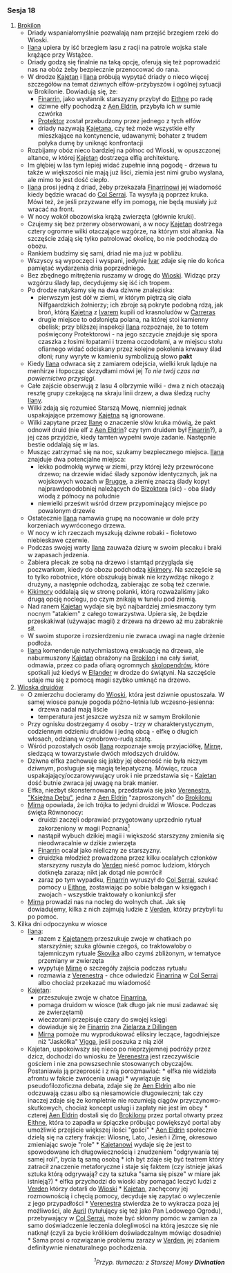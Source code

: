 ### Sesja 18
1. [Brokilon](#l_brokilon)
    * Driady wspaniałomyślnie pozwalają nam przejść brzegiem rzeki do Wioski. 
    * [Ilana](#g_ilana) upiera by iść brzegiem lasu z racji na patrole wojska stale krążące przy Wstążce. 
    * Driady godzą się finalnie na taką opcję, oferują się też poprowadzić nas na obóz żeby bezpiecznie przenocować do rana. 
    * W drodze [Kajetan](#g_kajetan) i [Ilana](#g_ilana) próbują wypytać driady o nieco więcej szczegółów na temat dziwnych elfów-przybyszów i ogólnej sytuacji w Brokilonie. Dowiadują się, że:
        * [Finarrin](#p_druid_finarrin), jako wysłannik starszyzny przybył do [Eithne](#p_eithne) po radę
        * dziwne elfy pochodzą z [Aen Eldrin](#r_aen_eldrin), przybyła ich w sumie czwórka
        * [Protektor](#b_bizoktor) został przebudzony przez jednego z tych elfów
        * driady nazywają [Kajetana](#g_kajetan), czy też może wszystkie elfy mieszkające na kontynencie, udawanymi; bohater z trudem połyka dumę by uniknąć konfrontacji
    * Rozbijamy obóz nieco bardziej na północ od Wioski, w opuszczonej altance, w której [Kajetan](#g_kajetan) dostrzega elfią architekturę. 
    * Im głębiej w las tym lepiej widać zupełnie inną pogodę - drzewa tu także w większości nie mają już liści, ziemia jest nimi grubo wysłana, ale mimo to jest dość ciepło.
    * [Ilana](#g_ilana) prosi jedną z driad, żeby przekazała [Finarrinowi](#p_druid_finarrin) jej wiadomość kiedy będzie wracać do [Col Serrai](#l_col_serrai). Ta wysyła ją poprzez kruka. Mówi też, że jeśli przyzwane elfy im pomogą, nie będą musiały już wracać na front.
    * W nocy wokół obozowiska krążą zwierzęta (głównie kruki). 
    * Czujemy się bez przerwy obserwowani, a w nocy [Kajetan](#g_kajetan) dostrzega cztery ogromne wilki otaczające wzgórze, na którym stoi altanka. Na szczęście zdają się tylko patrolować okolicę, bo nie podchodzą do obozu.
    * Rankiem budzimy się sami, driad nie ma już w pobliżu. 
    * Wszyscy są wypoczęci i wyspani, jedynie [Ivar](#p_ivar) zdaje się nie do końca pamiętać wydarzenia dnia poprzedniego. 
    * Bez zbędnego mitrężenia ruszamy w drogę do [Wioski](#l_wioska). Widząc przy wzgórzu ślady łap, decydujemy się iść ich tropem.
    * Po drodze natykamy się na dwa dziwne znaleziska:
        * pierwszym jest dół w ziemi, w którym piętrzą się ciała Nilfgaardzkich żołnierzy; ich zbroje są pokryte podobną rdzą, jak broń, którą [Kajetna](#g_kajetan) z [Ivarem](#p_ivar) kupili od krasnoludów w [Carreras](#l_carreras)
        * drugie miejsce to odsłonięta polana, na której stoi kamienny obelisk; przy bliższej inspekcji [Ilana](#g_ilana) rozpoznaje, że to totem poświęcony Protektorowi - na jego szczycie znajduje się spora czaszka z łosimi łopatami i trzema oczodołami, a w miejscu stołu ofiarnego widać odciskany przez kolejne pokolenia krwawy ślad dłoni; runy wyryte w kamieniu symbolizują słowo **pakt**
    * Kiedy [Ilana](#g_ilana) odwraca się z zamiarem odejścia, wielki kruk ląduje na menhirze i łopocząc skrzydłami mówi jej *To nie twój czas na powiernictwo przysięgi*. 
    * Całe zajście obserwują z lasu 4 olbrzymie wilki - dwa z nich otaczają resztę grupy czekającą na skraju linii drzew, a dwa śledzą ruchy [Ilany](#g_ilana).
    * Wilki zdają się rozumieć Starszą Mowę, niemniej jednak uspakajające przemowy [Kajetna](#g_kajetan) są ignorowane.
    * Wilki zapytane przez [Ilanę](#g_ilana) o znaczenie słów kruka mówią, że pakt odnowił druid (nie elf z [Aen Eldrin](#r_aen_eldrin)? czy tym druidem był [Finarrin](#p_druid_finarrin)?), a jej czas przyjdzie, kiedy tamten wypełni swoje zadanie. Następnie bestie oddalają się w las.
    * Musząc zatrzymać się na noc, szukamy bezpiecznego miejsca. [Ilana](#g_ilana) znajduje dwa potencjalne miejsca:
        * lekko podmokłą wyrwę w ziemi, przy której leży przewrócone drzewo; na drzewie widać ślady szponów identycznych, jak na wojskowych wozach w [Brugge](#l_m_brugge), a ziemię znaczą ślady kopyt najprawdopodobniej należących do [Bizoktora](#b_bizoktor) (sic) - oba ślady wiodą z północy na południe
        * niewielki prześwit wśród drzew przypominający miejsce po powalonym drzewie
    * Ostatecznie [Ilana](#g_ilana) namawia grupę na nocowanie w dole przy korzeniach wywróconego drzewa. 
    * W nocy w ich rzeczach myszkują dziwne robaki - fioletowo niebieskawe czerwie. 
    * Podczas swojej warty [Ilana](#g_ilana) zauważa dziurę w swoim plecaku i braki w zapasach jedzenia. 
    * Zabiera plecak ze sobą na drzewo i stamtąd przygląda się poczwarkom, kiedy do obozu podchodzą [kikimory](#b_kikimora). Na szczęście są to tylko robotnice, które obszukują biwak nie krzywdząc nikogo z drużyny, a następnie odchodzą, zabierając ze sobą też czerwie.
    * [Kikimory](#b_kikimora) oddalają się w stronę polanki, którą rozważaliśmy jako drugą opcję noclegu, po czym znikają w tunelu pod ziemią.
    * Nad ranem [Kajetan](#g_kajetan) wydaje się być najbardziej zmiesmaczony tym nocnym "atakiem" z całego towarzystwa. Upiera się, że będzie przeskakiwał (używajac magii) z drzewa na drzewo aż mu zabraknie sił. 
    * W swoim stuporze i rozsierdzeniu nie zwraca uwagi na nagłe drżenie podłoża.
    * [Ilana](#g_ilana) komenderuje natychmiastową ewakuację na drzewa, ale naburmuszony [Kajetan](#g_kajetan) obrażony na [Brokilon](#l_brokilon) i na cały świat, odmawia, przez co pada ofiarą ogromnych [skolopendrów](#b_stonoga), które spotkali już kiedyś w [Ellander](#l_ellander) w drodze do świątyni. Na szczęście udaje mu się z pomocą magii szybko umknąć na drzewo.
2. [Wioska druidów](#l_wioska)
    * O zmierzchu docieramy do [Wioski](#l_wioska), która jest dziwnie opustoszała. W samej wiosce panuje pogoda późno-letnia lub wczesno-jesienna:
        * drzewa nadal mają liście
        * temperatura jest jeszcze wyższa niż w samym Brokilonie 
    * Przy ognisku dostrzegamy 4 osoby - trzy w charakterystycznym, codziennym odzieniu druidów i jedną obcą - elfkę o długich włosach, odzianą w cynobrowo-rudą szatę. 
    * Wśród pozostałych osób [Ilana](#g_ilana) rozpoznaje swoją przyjaciółkę, [Mirnę](#p_mirna), siedzącą w towarzystwie dwóch młodszych druidów.
    * Dziwna elfka zachowuje się jakby jej obecność nie była niczym dziwnym, posługuje się magią telepatyczną. Mówiąc, rzuca uspakajający/oczarowywujący urok i nie przedstawia się - [Kajetan](#g_kajetan) dość butnie zwraca jej uwagę na brak manier.
    * Elfka, niezbyt skonsternowana, przedstawia się jako [Verenestra, "Księżna Dębu"](#p_verenestra), jedna z [Aen Eldrin](r_aen_eldrin) "zaproszonych" do [Brokilonu](#l_brokilon)
    * [Mirna](#p_mirna) opowiada, że ich trójka to jedyni druidzi w Wiosce. Podczas święta Równonocy:
        * druidzi zaczęli odprawiać przygotowany uprzednio rytuał zakorzeniony w magii Poznania[<sup>1</sup>](#ad1)
        * nastąpił wybuch dzikiej magii i większość starszyzny zmieniła się nieodwracalnie w dzikie zwierzęta
        * [Finarrin](#p_druid_finarrin) ocalał jako nieliczny ze starszyzny.
        * druidzka młodzież prowadzona przez kilku ocalałych członków starszyzny ruszyła do [Verden](#l_verden) nieść pomoc ludziom, których dotknęła zaraza; nikt jak dotąd nie powrócił
        * zaraz po tym wypadku, [Finarrin](#p_druid_finarrin) wyruszył do [Col Serrai](#l_col_serrai), szukać pomocy u [Eithne](#p_eithne), zostawiając po sobie bałagan w księgach i zwojach - wszystkie traktowały o koniunkcji sfer
    * [Mirna](#p_mirna) prowadzi nas na nocleg do wolnych chat. Jak się dowiadujemy, kilka z nich zajmują ludzie z [Verden](#l_verden), którzy przybyli tu po pomoc.
3. Kilka dni odpoczynku w wiosce
    * [Ilana](#g_ilana):
        * razem z [Kajetanem](#g_kajetan) przeszukuje zwoje w chatkach po starszyźnie; szuka głównie czegoś, co traktowałoby o tajemniczym rytuale [Skovika](#p_skovik) albo czymś zbliżonym, w tematyce przemiany w zwierzęta
        * wypytuje [Mirnę](#p_mirna) o szczegóły zajścia podczas rytuału
        * rozmawia z [Verenestrą](#p_verenestra) - chce odwiedzić [Finarrina](#p_druid_finarrin) w [Col Serrai](#l_col_serrai) albo chociaż przekazać mu wiadomość
    * [Kajetan](#g_kajetan):
        * przeszukuje zwoje w chatce [Finarrina](#p_druid_finarrin),
        * pomaga druidom w wiosce (tak długo jak nie musi zadawać się ze zwierzętami)
        * wieczorami przepisuje czary do swojej księgi
        * dowiaduje się że [Finarrin](#p_druid_finarrin) zna [Zielarza z Dillingen](#p_zielarz)
        * [Mirna](#p_mirna) pomoże mu wyprodukować eliksiry leczące, łagodniejsze niż "Jaskółka" [Vigga](#p_viggo_regner), jeśli poszuka z nią ziół
    * Kajetan, uspokoiwszy się nieco po nieprzyjemnej podróży przez dzicz, dochodzi do wniosku że [Verenestra](#p_verenestra) jest rzeczywiście gościem i nie zna powszsechnie stosowanych obyczajów. Postaniawia ją przeprosić i z nią porozmawiać:
            * elfka nie widziała afrontu w fakcie zwrócenia uwagi
            * wywiązuje się pseudofilozoficzna debata, zdaje się że [Aen Eldrin](#r_aen_eldrin) albo nie odczuwają czasu albo są niesamowicie długowieczni; tak czy inaczej zdaje się że kompletnie nie rozumieją ciągów przyczynowo-skutkowych, chociaż koncept usługi i zapłaty nie jest im obcy
            * czterej [Aen Eldrin](#r_aen_eldrin) dostali się do [Brokilonu](#l_brokilon) przez portal otwarty przez [Eithne](#p_eithne), która to zapadła w śpiączke próbując powiększyć portal aby umożliwić przejście większej ilości "gości"
            * [Aen Eldrin](#r_aen_eldrin) społecznie dzielą się na cztery frakcje: Wiosnę, Lato, Jesień i Zimę, okresowo zmieniając swoje "role" 
            * [Kajetanowi](#g_kajetan) wydaje się że jest to spowodowane ich długowiecznością i znudzeniem "odgrywania tej samej roli", bycia tą samą osobą
            * ich byt zdaje się być teatrem który zatracił znaczenie metaforyczne i staje się faktem (czy istnieje jakaś sztuka którą odgrywają? czy ta sztuka "sama się pisze" w miare jak istnieją?)
            * elfka przychodzi do wioski aby pomagać leczyć ludzi z [Verden](#l_verden) którzy dotarli do [Wioski](#l_wioska) 
            * [Kajetan](#g_kajetan), zachęcony jej rozmownością i chęcią pomocy, decyduje się zapytać o wyleczenie z jego przypadłości 
            * [Verenestra](#p_verenestra) stwierdza że to wykracza poza jej możliwości, ale [Auril](#p_auril) (tytułujący się też jako Pan Lodowego Ogrodu), przebywający w [Col Serrai](#l_col_serrai), może być skłonny pomóc w zamian za samo doświadczenie leczenia dolegliwości na którą jeszcze się nie natknął (czyli za bycie królikiem doświadczalnym mówiąc dosadnie) 
            * Sama prosi o rozwiązanie problemu zarazy w [Verden](#l_verden), jej zdaniem definitywnie nienaturalnego pochodzenia.
<div align="right"><i><a id='ad1'></a><sup>1</sup>Przyp. tłumacza: z Starszej Mowy <b>Divination</b></i></div>